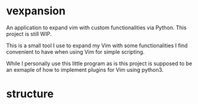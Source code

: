 # vexpansion
An application to expand vim with custom functionalities via Python.
This project is still WIP.

This is a small tool I use to expand my Vim with some functionalities I find convenient to have when using Vim for simple scripting.

While I personally use this little program as is this project is supposed to be an exmaple of how to implement plugins for Vim using python3.

# structure

